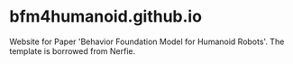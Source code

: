 # bfm4humanoid.github.io
Website for Paper 'Behavior Foundation Model for Humanoid Robots'. The template is borrowed from Nerfie.
